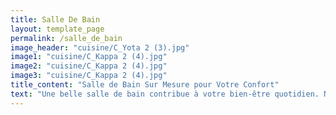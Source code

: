 ```yaml
---
title: Salle De Bain
layout: template_page
permalink: /salle_de_bain
image_header: "cuisine/C_Yota 2 (3).jpg"
image1: "cuisine/C_Kappa 2 (4).jpg"
image2: "cuisine/C_Kappa 2 (4).jpg"
image3: "cuisine/C_Kappa 2 (4).jpg"
title_content: "Salle de Bain Sur Mesure pour Votre Confort"
text: "Une belle salle de bain contribue à votre bien-être quotidien. Nous concevons des espaces qui allient confort, praticité et esthétique. Parlez-nous de vos idées, et nous créerons ensemble la salle de bain dont vous rêvez."
---
```


